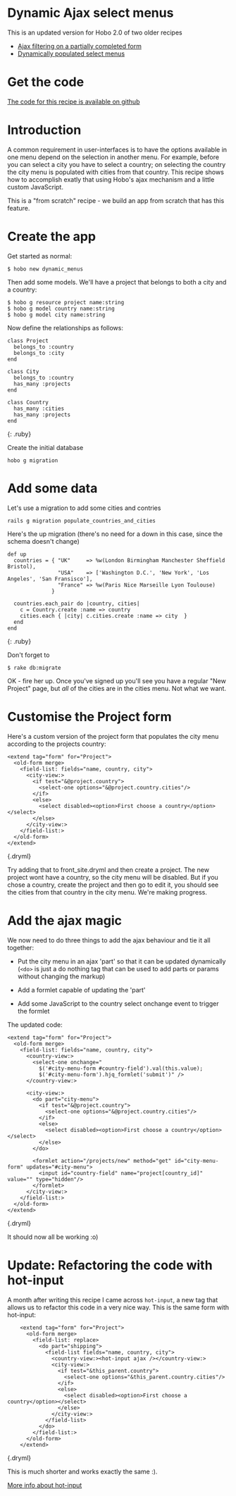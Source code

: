 # Dynamic Ajax select menus

This is an updated version for Hobo 2.0 of two older recipes
* [Ajax filtering on a partially completed form](http://cookbook.hobocentral.net/tutorials/33-ajax-filtering-on-a-partially-completed)
* [Dynamically populated select menus](http://cookbook.hobocentral.net/tutorials/15-dynamically-populated-select-menus)

# Get the code

[The code for this recipe is available on github](https://github.com/iox/hobo_recipe_dynamic_menus)

# Introduction

A common requirement in user-interfaces is to have the options available in one menu depend on the selection in another menu. For example, before you can select a city you have to select a country; on selecting the country the city menu is populated with cities from that country. This recipe shows how to accomplish exatly that using Hobo's ajax mechanism and a little custom JavaScript.

This is a "from scratch" recipe - we build an app from scratch that has this feature.

# Create the app

Get started as normal:

    $ hobo new dynamic_menus
    
Then add some models. We'll have a project that belongs to both a city and a country:

    $ hobo g resource project name:string
    $ hobo g model country name:string
    $ hobo g model city name:string
    
Now define the relationships as follows:
    
    class Project
      belongs_to :country
      belongs_to :city
    end
    
    class City
      belongs_to :country
      has_many :projects
    end
    
    class Country 
      has_many :cities
      has_many :projects
    end
{: .ruby}
    
Create the initial database    
    
    hobo g migration
    
# Add some data

Let's use a migration to add some cities and contries
    
    rails g migration populate_countries_and_cities
    
Here's the up migration (there's no need for a down in this case, since the schema doesn't change)
    
    def up
      countries = { "UK"     => %w(London Birmingham Manchester Sheffield Bristol), 
                    "USA"    => ['Washington D.C.', 'New York', 'Los Angeles', 'San Fransisco'],
                    "France" => %w(Paris Nice Marseille Lyon Toulouse)
                  }

      countries.each_pair do |country, cities|
        c = Country.create :name => country
        cities.each { |city| c.cities.create :name => city  }
      end
    end
{: .ruby}

Don't forget to

    $ rake db:migrate
    
OK - fire her up. Once you've signed up you'll see you have a regular "New Project" page, but *all* of the cities are in the cities menu. Not what we want.

# Customise the Project form

Here's a custom version of the project form that populates the city menu according to the projects country:

    <extend tag="form" for="Project">
      <old-form merge>
        <field-list: fields="name, country, city">
          <city-view:>
            <if test="&@project.country">
              <select-one options="&@project.country.cities"/>
            </if>
            <else>
              <select disabled><option>First choose a country</option></select>
            </else>
          </city-view:>
        </field-list:>
      </old-form>
    </extend>
{.dryml}

Try adding that to front_site.dryml and then create a project. The new project wont have a country, so the city menu will be disabled. But if you chose a country, create the project and then go to edit it, you should see the cities from that country in the city menu. We're making progress.

# Add the ajax magic

We now need to do three things to add the ajax behaviour and tie it all together:

 - Put the city menu in an ajax 'part' so that it can be updated dynamically (`<do>` is just a do nothing tag that can be used to add parts or params without changing the markup)

 - Add a formlet capable of updating the 'part'

 - Add some JavaScript to the country select onchange event to trigger the formlet


The updated code:

    <extend tag="form" for="Project">
      <old-form merge>
        <field-list: fields="name, country, city">
          <country-view:>
            <select-one onchange="
              $('#city-menu-form #country-field').val(this.value);
              $('#city-menu-form').hjq_formlet('submit')" />
          </country-view:>
          
          <city-view:>
            <do part="city-menu">
              <if test="&@project.country">
                <select-one options="&@project.country.cities"/>
              </if>
              <else>
                <select disabled><option>First choose a country</option></select>
              </else>
            </do>
            
            <formlet action="/projects/new" method="get" id="city-menu-form" updates="#city-menu">
              <input id="country-field" name="project[country_id]" value="" type="hidden"/>
            </formlet>
          </city-view:>
        </field-list:>
      </old-form>
    </extend> 
{.dryml}

It should now all be working :o)


# Update: Refactoring the code with hot-input

A month after writing this recipe I came across `hot-input`, a new tag that allows us to refactor this code in a very nice way. This is the same form with hot-input:

        <extend tag="form" for="Project">
          <old-form merge>
            <field-list: replace>
              <do part="shipping">
                <field-list fields="name, country, city">
                  <country-view:><hot-input ajax /></country-view:>
                  <city-view:>
                    <if test="&this_parent.country">
                      <select-one options="&this_parent.country.cities"/>
                    </if>
                    <else>
                      <select disabled><option>First choose a country</option></select>
                    </else>
                  </city-view:>
                </field-list>
              </do>
            </field-list:>
          </old-form>
        </extend>
{.dryml}

This is much shorter and works exactly the same :).

[More info about hot-input](http://cookbook.hobocentral.net/tagdef/hobo_rapid/inputs/hot-input)
